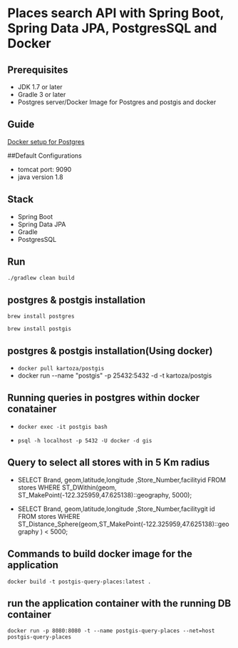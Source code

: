 # Places search API with Spring  Boot, Spring Data JPA, PostgresSQL and Docker

## Prerequisites
- JDK 1.7 or later
- Gradle 3 or later
- Postgres server/Docker Image for Postgres and postgis and docker

## Guide
[Docker setup for Postgres](https://hub.docker.com/r/kartoza/postgis)

##Default Configurations 
- tomcat port: 9090 
- java version 1.8

## Stack
- Spring Boot
- Spring Data JPA
- Gradle
- PostgresSQL

## Run
```./gradlew clean build```

##  postgres & postgis installation

```brew install postgres```

```brew install postgis```

## postgres & postgis installation(Using docker)

- ```docker pull kartoza/postgis```
- docker run --name "postgis" -p 25432:5432 -d -t kartoza/postgis

## Running queries in postgres within docker conatainer

- ```docker exec -it postgis bash```

- ```psql -h localhost -p 5432 -U docker -d gis```

## Query to select all stores with in 5 Km radius

- SELECT Brand, geom,latitude,longitude ,Store_Number,facilityid FROM stores
 WHERE ST_DWithin(geom, ST_MakePoint(-122.325959,47.625138)::geography, 5000);

- SELECT  Brand, geom,latitude,longitude ,Store_Number,facilitygit id FROM stores
 WHERE ST_Distance_Sphere(geom,ST_MakePoint(-122.325959,47.625138)::geography ) < 5000;

 ## Commands to build  docker image for the application

 ```docker build -t postgis-query-places:latest .```

 ##  run the application container with the running DB container
 ```docker run -p 8080:8080 -t --name postgis-query-places --net=host postgis-query-places```